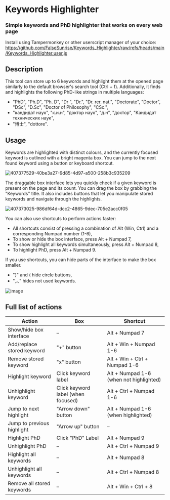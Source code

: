 # Keywords Highlighter

### Simple keywords and PhD highlighter that works on every web page

Install using Tampermonkey or other userscript manager of your choice:  
https://github.com/FalseSunrise/Keywords_Highlighter/raw/refs/heads/main/Keywords_Highlighter.user.js

## Description

This tool can store up to 6 keywords and highlight them at the opened page similarly to the default browser's search tool (Ctrl + f). Additionally, it finds and highlights the following PhD-like strings in multiple languages:
- "PhD", "Ph.D", "Ph. D", "Dr ", "Dr.", "Dr. rer. nat.", "Doctorate", "Doctor", "DSc", "D.Sc", "Doctor of Philosophy", "CSc.", 
- "кандидат наук", "к.и.н", "доктор наук", "д.н", "доктор", "Кандидат технических наук", 
- "博士", "dottore".
  
## Usage

Keywords are highlighted with distinct colours, and the currently focused keyword is outlined with a bright magenta box. You can jump to the next found keyword using a button or keyboard shortcut.

![407377529-40be3a27-9d85-4d97-a500-258b3c935209](https://github.com/user-attachments/assets/01e11b05-9e23-457d-a05e-0701752704bf)

The draggable box interface lets you quickly check if a given keyword is present on the page and its count. You can drag the box by grabbing the "Keywords" title. It also includes buttons that let you manipulate stored keywords and navigate through the highlights.

![407373025-986df64d-dcc2-4865-9dec-705e2acc0f05](https://github.com/user-attachments/assets/cc7e094f-b6cf-4f7b-baba-0c87ff887c8b)

You can also use shortcuts to perform actions faster:  
- All shortcuts consist of pressing a combination of Alt (Win, Ctrl) and a corresponding Numpad number (1-6),
- To show or hide the box interface, press Alt + Numpad 7,
- To show highlight all keywords simultaneously, press Alt + Numpad 8,
- To highlight PhD, press Alt + Numpad 9.

If you use shortcuts, you can hide parts of the interface to make the box smaller.
- "⟩" and ⟨ hide circle buttons,
- "︿" hides not used keywords.

![image](https://github.com/user-attachments/assets/6cf9e19d-61e9-4521-ac12-2bb6a0e7b896)

## Full list of actions

| Action                     | Box                                | Shortcut                                |
|----------------------------|------------------------------------|-----------------------------------------|
| Show/hide box interface    | –                                  | Alt + Numpad 7                          |
| Add/replace stored keyword | "+" button                         | Alt + Win + Numpad 1-6                  |
| Remove stored keyword      | "x" button                         | Alt + Win + Ctrl + Numpad 1-6           |
| Highlight keyword          | Click keyword label                | Alt + Numpad 1-6 (when not highlighted) |
| Unhighlight keyword        | Click keyword label (when focused) | Alt + Ctrl + Numpad 1-6                 |
| Jump to next highlight     | "Arrow down" button                | Alt + Numpad 1-6 (when highlighted)     |
| Jump to previous highlight | "Arrow up" button                  | –                                       |
| Highlight PhD              | Click "PhD" Label                  | Alt + Numpad 9                          |
| Unhighlight PhD            | –                                  | Alt + Ctrl + Numpad 9                   |
| Highlight all keywords     | –                                  | Alt + Numpad 8                          |
| Unhighlight all keywords   | –                                  | Alt + Ctrl + Numpad 8                   |
| Remove all stored keywords | –                                  | Alt + Win + Ctrl + 8                    |
